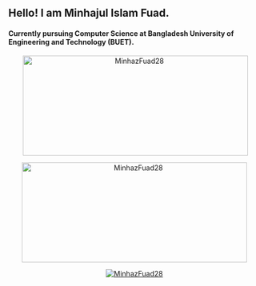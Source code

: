 ## Hello! I am Minhajul Islam Fuad.
#### Currently pursuing Computer Science at Bangladesh University of Engineering and Technology (BUET).

<p align="center">&nbsp;<img align="center" height="200px" width="450px" src="https://github-readme-stats.vercel.app/api?username=MinhazFuad28&show_icons=true&locale=en&count_private=true&theme=github_dark&hide_border=true" alt="MinhazFuad28" /></p>

<p align="center">
    <img align="center" height="200px" width="450px" 
        src="https://streak-stats.demolab.com/?user=MinhazFuad28&theme=github_dark&hide_border=true" 
        alt="MinhazFuad28" />
</p>


<!---<p align="center"><img align="center" height="150px" src="https://github-readme-stats.vercel.app/api/top-langs?username=MinhazFuad28&langs_count=8&count_private=true&layout=compact&theme=github_dark&hide_border=true&hide=css,scss,html" alt="MinhazFuad28" /></p>-->
<p align="center">
<a href="https://github.com/MinhazFuad28">
<!-- <img alt="MinhazFuad28's Top Language Stats" height="210px" width="500px" src="https://github-readme-stats.vercel.app/api/top-langs/?username=MinhazFuad28&langs_count=8&count_private=true&layout=compact&theme=github_dark&hide_border=true&hide=css,scss,html" /> </a> -->
</p>
<p align="center"> <img src="https://komarev.com/ghpvc/?username=MinhazFuad28&label=Profile%20views&color=0e75b6&style=flat&icon=8&pretty=true" alt="MinhazFuad28" /> </p>

